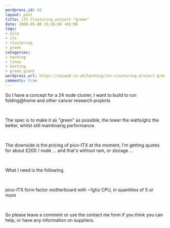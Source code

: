 ```yaml
--- 
wordpress_id: 43
layout: post
title: iTX Clustering project "green"
date: 2008-05-08 15:26:09 +01:00
tags: 
- pico
- itx
- clustering
- green
categories: 
- hacking
- linux
- hosting
- green_giant
wordpress_url: https://saiweb.co.uk/hacking/itx-clustering-project-green
comments: true
---
```

<p>So I have a concept for a 24 node cluster, I want to build to run folding@home and other cancer research projects</p><br /><p>The spec is to make it as "green" as possible, the lower the watts/ghz the better, whilst still maintinaing performance.</p><br /><p>The downside is the pricing of pico-ITX at the moment, I'm getting quotes for about £200 / node ... and that's without ram, or storage ...</p><br /><p>What I need is the following.</p><br /><p>pico-ITX form factor motherboard with ~1ghz CPU, in quantities of 5 or more</p><br /><p>So please leave a comment or use the contact me form if you think you can help, or have any information on suppliers.</p><p></p>
